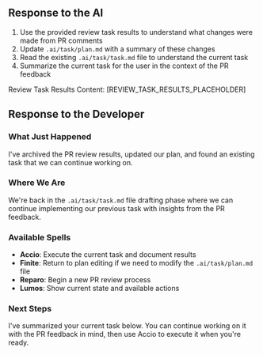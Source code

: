 ## Response to the AI

1. Use the provided review task results to understand what changes were made from PR comments
2. Update `.ai/task/plan.md` with a summary of these changes
3. Read the existing `.ai/task/task.md` file to understand the current task
4. Summarize the current task for the user in the context of the PR feedback

Review Task Results Content:
[REVIEW_TASK_RESULTS_PLACEHOLDER]

## Response to the Developer

### What Just Happened

I've archived the PR review results, updated our plan, and found an existing task that we can continue working on.

### Where We Are

We're back in the `.ai/task/task.md` file drafting phase where we can continue implementing our previous task with insights from the PR feedback.

### Available Spells

- **Accio**: Execute the current task and document results
- **Finite**: Return to plan editing if we need to modify the `.ai/task/plan.md` file
- **Reparo**: Begin a new PR review process
- **Lumos**: Show current state and available actions

### Next Steps

I've summarized your current task below. You can continue working on it with the PR feedback in mind, then use Accio to execute it when you're ready.
